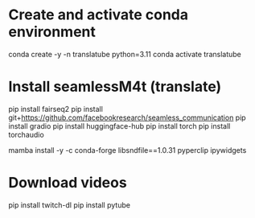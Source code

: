 # Create and activate conda environment
conda create -y -n translatube python=3.11
conda activate translatube

<!-- # Install whisper (speech to text)
pip install git+https://github.com/openai/whisper.git
sudo apt update && sudo apt install ffmpeg

# Install bark (text to speech)
pip install git+https://github.com/suno-ai/bark.git -->

# Install seamlessM4t (translate)
pip install fairseq2
pip install git+https://github.com/facebookresearch/seamless_communication
pip install gradio
pip install huggingface-hub
pip install torch
pip install torchaudio
<!-- pip install pysndfile==1.0.0 -->
mamba install -y -c conda-forge libsndfile==1.0.31 pyperclip ipywidgets

# Download videos
pip install twitch-dl
pip install pytube
